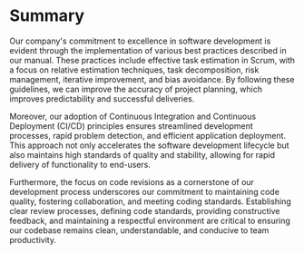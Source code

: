 # Summary

Our company's commitment to excellence in software development is evident through the implementation of various best practices described in our manual. These practices include effective task estimation in Scrum, with a focus on relative estimation techniques, task decomposition, risk management, iterative improvement, and bias avoidance. By following these guidelines, we can improve the accuracy of project planning, which improves predictability and successful deliveries.

Moreover, our adoption of Continuous Integration and Continuous Deployment (CI/CD) principles ensures streamlined development processes, rapid problem detection, and efficient application deployment. This approach not only accelerates the software development lifecycle but also maintains high standards of quality and stability, allowing for rapid delivery of functionality to end-users.

Furthermore, the focus on code revisions as a cornerstone of our development process underscores our commitment to maintaining code quality, fostering collaboration, and meeting coding standards. Establishing clear review processes, defining code standards, providing constructive feedback, and maintaining a respectful environment are critical to ensuring our codebase remains clean, understandable, and conducive to team productivity.

